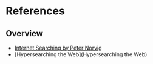# References

## Overview

- [Internet Searching by Peter Norvig](https://www.norvig.com/InternetSearching.pdf)
- [Hypersearching the Web](Hypersearching the Web)
